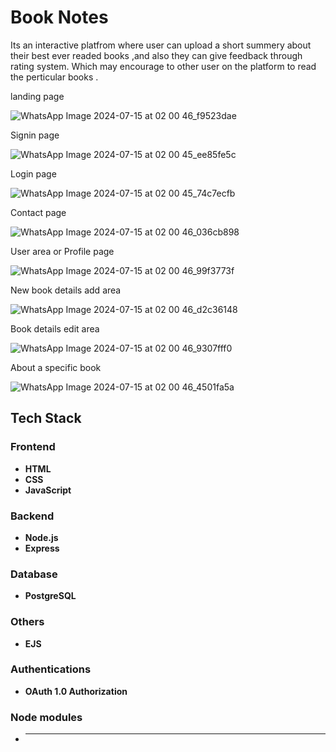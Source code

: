 # Book Notes 
Its an interactive platfrom where user can upload a short summery about their best ever readed books ,and also they can give feedback through rating system.
Which may encourage to other user on the platform to read the perticular books .

landing page

![WhatsApp Image 2024-07-15 at 02 00 46_f9523dae](https://github.com/user-attachments/assets/c2ac622b-c97c-4e8f-b00d-e3a5ab4ef5de)

Signin page

![WhatsApp Image 2024-07-15 at 02 00 45_ee85fe5c](https://github.com/user-attachments/assets/a2b927e0-ad55-474f-89a8-4527103ff862)

Login page

![WhatsApp Image 2024-07-15 at 02 00 45_74c7ecfb](https://github.com/user-attachments/assets/c0f408ce-daf2-4666-a87d-3acf433171d8)

Contact page

![WhatsApp Image 2024-07-15 at 02 00 46_036cb898](https://github.com/user-attachments/assets/399947b4-14ca-4e4c-848d-159ad9fd361e)

User area or Profile page

![WhatsApp Image 2024-07-15 at 02 00 46_99f3773f](https://github.com/user-attachments/assets/7d633045-70fe-4814-bff2-108d206f7a64)

New book details add area

![WhatsApp Image 2024-07-15 at 02 00 46_d2c36148](https://github.com/user-attachments/assets/b6129ace-8e6c-4b8c-9b8c-8beca495220a)

Book details edit area

![WhatsApp Image 2024-07-15 at 02 00 46_9307fff0](https://github.com/user-attachments/assets/42ce12c2-c8a0-41e0-ac31-687020b22db0)

About a specific book 

![WhatsApp Image 2024-07-15 at 02 00 46_4501fa5a](https://github.com/user-attachments/assets/b0aec08e-d9dc-4f35-ab9a-4d26a3ae2a5b)


## Tech Stack

### Frontend

- **HTML** 
- **CSS**
- **JavaScript**  


### Backend
- **Node.js** 
- **Express** 

### Database
- **PostgreSQL**

### Others
- **EJS**

### Authentications
- **OAuth 1.0 Authorization**

### Node modules
- ****


